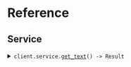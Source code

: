# Reference
## Service
<details><summary><code>client.service.<a href="/src/api/resources/service/client.rs">get_text</a>() -> Result<String, ApiError></code></summary>
<dl>
<dd>

#### 🔌 Usage

<dl>
<dd>

<dl>
<dd>

```rust
use seed_plain_text::prelude::*;

#[tokio::main]
async fn main() {
    let config = ClientConfig {
        ..Default::default()
    };
    let client = PlainTextClient::new(config).expect("Failed to build client");
    client.service.get_text(None).await;
}
```
</dd>
</dl>
</dd>
</dl>


</dd>
</dl>
</details>
